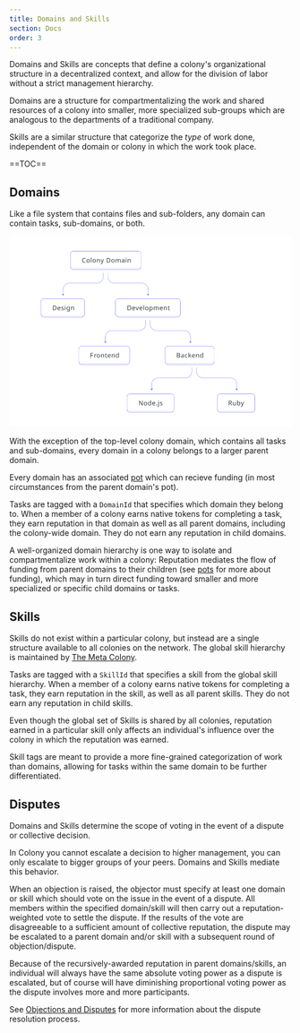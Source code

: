 ```yaml
---
title: Domains and Skills
section: Docs
order: 3
---
```


Domains and Skills are concepts that define a colony's organizational structure in a decentralized context, and allow for the division of labor without a strict management hierarchy.

Domains are a structure for compartmentalizing the work and shared resources of a colony into smaller, more specialized sub-groups which are analogous to the departments of a traditional company.

Skills are a similar structure that categorize the _type_ of work done, independent of the domain or colony in which the work took place.

==TOC==

## Domains
Like a file system that contains files and sub-folders, any domain can contain tasks, sub-domains, or both.

![Example Domains](./img/domains_r1.svg)

With the exception of the top-level colony domain, which contains all tasks and sub-domains, every domain in a colony belongs to a larger parent domain.

Every domain has an associated [pot](./docs-pots/) which can recieve funding (in most circumstances from the parent domain's pot).  


Tasks are tagged with a `DomainId` that specifies which domain they belong to. When a member of a colony earns native tokens for completing a task, they earn reputation in that domain as well as all parent domains, including the colony-wide domain. They do not earn any reputation in child domains.

A well-organized domain hierarchy is one way to isolate and compartmentalize work within a colony: Reputation mediates the flow of funding from parent domains to their children (see [pots](./docs-pots) for more about funding), which may in turn direct funding toward smaller and more specialized or specific child domains or tasks.

## Skills
Skills do not exist within a particular colony, but instead are a single structure available to all colonies on the network. The global skill hierarchy is maintained by [The Meta Colony](./docs-metacolony).

Tasks are tagged with a `SkillId` that specifies a skill from the global skill hierarchy. When a member of a colony earns native tokens for completing a task, they earn reputation in the skill, as well as all parent skills. They do not earn any reputation in child skills.

Even though the global set of Skills is shared by all colonies, reputation earned in a particular skill only affects an individual's influence over the colony in which the reputation was earned.

Skill tags are meant to provide a more fine-grained categorization of work than domains, allowing for tasks within the same domain to be further differentiated.

## Disputes
Domains and Skills determine the scope of voting in the event of a dispute or collective decision.

In Colony you cannot escalate a decision to higher management, you can only escalate to bigger groups of your peers. Domains and Skills mediate this behavior.

When an objection is raised, the objector must specify at least one domain or skill which should vote on the issue in the event of a dispute. All members within the specified domain/skill will then carry out a reputation-weighted vote to settle the dispute. If the results of the vote are disagreeable to a sufficient amount of collective reputation, the dispute may be escalated to a parent domain and/or skill with a subsequent round of objection/dispute.

Because of the recursively-awarded reputation in parent domains/skills, an individual will always have the same absolute voting power as a dispute is escalated, but of course will have diminishing proportional voting power as the dispute involves more and more participants.

See [Objections and Disputes](./docs-disputes) for more information about the dispute resolution process.
